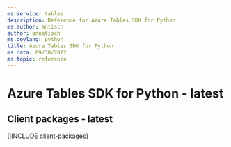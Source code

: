 ```yaml
---
ms.service: tables
description: Reference for Azure Tables SDK for Python
ms.author: antisch
author: annatisch
ms.devlang: python
title: Azure Tables SDK for Python
ms.data: 09/30/2022
ms.topic: reference
---
```

# Azure Tables SDK for Python - latest

## Client packages - latest
[!INCLUDE [client-packages](tables-client-index.md)]